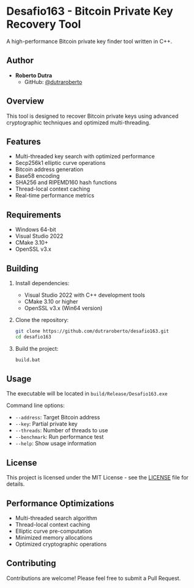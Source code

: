 # Desafio163 - Bitcoin Private Key Recovery Tool

A high-performance Bitcoin private key finder tool written in C++.

## Author
- **Roberto Dutra**
  - GitHub: [@dutraroberto](https://github.com/dutraroberto)

## Overview
This tool is designed to recover Bitcoin private keys using advanced cryptographic techniques and optimized multi-threading.

## Features
- Multi-threaded key search with optimized performance
- Secp256k1 elliptic curve operations
- Bitcoin address generation
- Base58 encoding
- SHA256 and RIPEMD160 hash functions
- Thread-local context caching
- Real-time performance metrics

## Requirements
- Windows 64-bit
- Visual Studio 2022
- CMake 3.10+
- OpenSSL v3.x

## Building
1. Install dependencies:
   - Visual Studio 2022 with C++ development tools
   - CMake 3.10 or higher
   - OpenSSL v3.x (Win64 version)

2. Clone the repository:
   ```bash
   git clone https://github.com/dutraroberto/desafio163.git
   cd desafio163
   ```

3. Build the project:
   ```bash
   build.bat
   ```

## Usage
The executable will be located in `build/Release/Desafio163.exe`

Command line options:
- `--address`: Target Bitcoin address
- `--key`: Partial private key
- `--threads`: Number of threads to use
- `--benchmark`: Run performance test
- `--help`: Show usage information

## License
This project is licensed under the MIT License - see the [LICENSE](LICENSE) file for details.

## Performance Optimizations
- Multi-threaded search algorithm
- Thread-local context caching
- Elliptic curve pre-computation
- Minimized memory allocations
- Optimized cryptographic operations

## Contributing
Contributions are welcome! Please feel free to submit a Pull Request.
